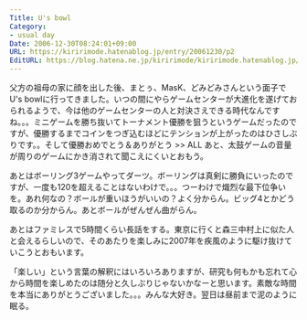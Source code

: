 ```yaml
---
Title: U's bowl
Category:
- usual day
Date: 2006-12-30T08:24:01+09:00
URL: https://kiririmode.hatenablog.jp/entry/20061230/p2
EditURL: https://blog.hatena.ne.jp/kiririmode/kiririmode.hatenablog.jp/atom/entry/8454420450078217769
---
```


父方の祖母の家に顔を出した後、まとぅ、MasK、どみどみさんという面子でU's bowlに行ってきました。いつの間にやらゲームセンターが大進化を遂げておられるようで、今は他のゲームセンターの人と対決さえできる時代なんですね。。。ミニゲームを勝ち抜いてトーナメント優勝を狙うというゲームだったのですが、優勝するまでコインをつぎ込むほどにテンションが上がったのはひさしぶりです。。そして優勝おめでとう＆ありがとう >> ALL
あと、太鼓ゲームの音量が周りのゲームにかき消されて聞こえにくいとおもう。


あとはボーリング3ゲームやってダーツ。ボーリングは真剣に勝負にいったのですが、一度も120を超えることはないわけで。。。つーわけで熾烈な最下位争いを。あれ何なの？ボールが重いほうがいいの？よく分からん。ビッグ4とかどう取るのか分からん。あとボールがぜんぜん曲がらん。


あとはファミレスで5時間くらい長話をする。東京に行くと森三中村上に似た人と会えるらしいので、そのあたりを楽しみに2007年を疾風のように駆け抜けていこうとおもいます。


「楽しい」という言葉の解釈にはいろいろありますが、研究も何もかも忘れて心から時間を楽しめたのは随分と久しぶりじゃないかなーと思います。素敵な時間を本当にありがとうございました。。。みんな大好き。翌日は昼前まで泥のように眠る。
